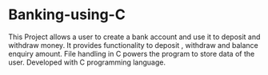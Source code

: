 # Banking-using-C

This Project allows a user to create a bank account and use it to deposit and withdraw money. It provides functionality to 
deposit , withdraw and balance enquiry amount. File handling in C powers the program to store data of the user.
Developed with C programming language.
